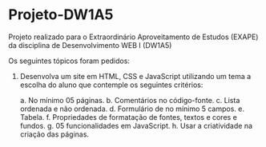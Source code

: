 # Projeto-DW1A5

Projeto realizado para o Extraordinário Aproveitamento de Estudos (EXAPE) da disciplina de Desenvolvimento WEB I (DW1A5)

Os seguintes tópicos foram pedidos:

1) Desenvolva um site em HTML, CSS e JavaScript utilizando um tema a escolha
do aluno que contemple os seguintes critérios:
    
    a. No mínimo 05 páginas.
    b. Comentários no código-fonte.
    c. Lista ordenada e não ordenada.
    d. Formulário de no mínimo 5 campos.
    e. Tabela.
    f. Propriedades de formatação de fontes, textos e cores e fundos.
    g. 05 funcionalidades em JavaScript.
    h. Usar a criatividade na criação das páginas.
